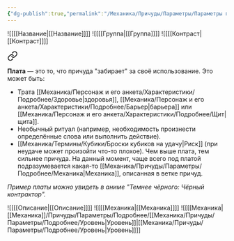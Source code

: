 ```yaml
---
{"dg-publish":true,"permalink":"/Механика/Причуды/Параметры/Параметры причуд/","noteIcon":"","created":"2025-08-21T13:47:35.996+03:00","updated":"2025-07-29T23:53:07.906+03:00"}
---
```


![[[[Название\|[[Название]]]]
![[[[Группа\|[[Группа]]]]
![[[[Контраст\|[[Контраст]]]]

<div class="transclusion internal-embed is-loaded"><a class="markdown-embed-link" href="/Механика/Причуды/Параметры/Подробнее/Плата (причуда)/" aria-label="Open link"><svg xmlns="http://www.w3.org/2000/svg" width="24" height="24" viewBox="0 0 24 24" fill="none" stroke="currentColor" stroke-width="2" stroke-linecap="round" stroke-linejoin="round" class="svg-icon lucide-link"><path d="M10 13a5 5 0 0 0 7.54.54l3-3a5 5 0 0 0-7.07-7.07l-1.72 1.71"></path><path d="M14 11a5 5 0 0 0-7.54-.54l-3 3a5 5 0 0 0 7.07 7.07l1.71-1.71"></path></svg></a><div class="markdown-embed">




**Плата** — это то, что причуда "забирает" за своё использование. Это может быть:
- Трата [[Механика/Персонаж и его анкета/Характеристики/Подробнее/Здоровье\|здоровья]], [[Механика/Персонаж и его анкета/Характеристики/Подробнее/Барьер\|барьера]] или [[Механика/Персонаж и его анкета/Характеристики/Подробнее/Щит\|щита]].
- Необычный ритуал (например, необходимость произнести определённые слова или выполнить действие).
- [[Механика/Термины/Кубики/Броски кубиков на удачу\|Риск]] (при неудаче может произойти что-то плохое).
Чем выше плата, тем сильнее причуда. На данный момент, чаще всего под платой подразумевается какая-то [[Механика/Причуды/Параметры/Подробнее/Механика\|Механика]], описанная в ветке причуд. 

*Пример платы можно увидеть в аниме "Темнее чёрного: Чёрный контрактор".*

</div></div>

![[[[Описание\|[[Описание]]]]
![[[[Механика\|[[Механика]]]]
![[[[Механика\|[[Механика]]/Причуды/Параметры/Подробнее/[[Механика/Причуды/Параметры/Подробнее/Уровень\|Уровень]]|[[Механика/Причуды/Параметры/Подробнее/Уровень\|Уровень]]]]

